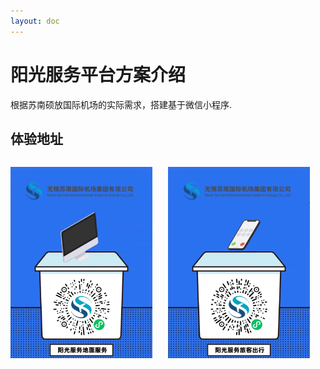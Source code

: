 ```yaml
---
layout: doc
---
```


# 阳光服务平台方案介绍 #

根据苏南硕放国际机场的实际需求，搭建基于微信小程序.

## 体验地址 ##

<div style="display: flex;gap: 5%;">
<div style="width: 45%;">

![Alt text](/public/images/cmono-%E9%98%B3%E5%85%89%E6%9C%8D%E5%8A%A1%E5%9C%B0%E9%9D%A2%E6%9C%8D%E5%8A%A1%E5%AE%A3%E4%BC%A0%E5%9B%BE1.png)

</div>
<div style="width: 45%;">

![Alt text](/public/images/cmono-%E9%98%B3%E5%85%89%E6%9C%8D%E5%8A%A1%E6%97%85%E5%AE%A2%E5%87%BA%E8%A1%8C%E5%AE%A3%E4%BC%A0%E5%9B%BE1.png)

</div>
</div>

